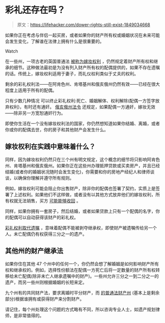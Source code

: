 # 彩礼还存在吗？

> 原文：<https://lifehacker.com/dower-rights-still-exist-1849034668>

如果你正在考虑与伴侣一起买房，或者如果你的财产所有权或婚姻状况在未来可能会发生变化，了解谁在法律上拥有什么是很重要的。

Watch

在一些州，一项古老的英国普通法 [被称为嫁妆权利](https://www.apartmenttherapy.com/what-are-dower-rights-37078950) ，仍然规定着财产所有权和继承的细节。这种做法最初是为没有列入财产所有权的配偶提供的，如果不存在遗嘱的话。传统上，嫁妆权利适用于妻子，而礼仪权利类似于丈夫的权利。

剩余的彩礼权利法——在阿肯色州、肯塔基州和俄亥俄州仍然有效——已经在很大程度上适用于所有的配偶。

只有少数几种情况 可以终止彩礼权利:死亡、婚姻解体、权利解除(配偶一方签字放弃权利)，有时还有通奸。 [俄亥俄州法令](https://codes.ohio.gov/ohio-revised-code/section-2103.05) 还规定，如果配偶一方通奸，嫁妆无效——除非另一方宽恕通奸行为。

即使你生活在一个没有嫁妆权利法的国家，你仍然想知道如果你结婚、离婚，或者你或你的配偶去世，你的房子和其他财产会发生什么。

## 嫁妆权利在实践中意味着什么？

同样，因为嫁妆权利仍然只在三个州有明文规定，这个概念的细节将只影响阿肯色州、肯塔基州和俄亥俄州。如果你正在这些州办理抵押贷款或买卖房产，并且已经结婚(或者你的婚姻状况随时会发生变化)，你需要和你的房地产经纪人和律师谈谈，以确保你理解并遵守所有规则。

例如，嫁妆权利可能会阻止你出售财产，除非你的配偶也签署了契约，实质上是签署了上述权利。如果他们不这样做，或者没有以其他方式放弃他们的嫁妆权利，所有权就无法销售，买方 [可能能够收回](https://www.hg.org/legal-articles/what-is-the-application-of-dower-and-curtesy-44817) 。

同样，如果你拥有一套房子，然后结婚，或者如果贷款上只有一个配偶的名字，你的配偶可以自动获得该财产的彩礼权。

[彩礼权利取代遗嘱](https://www.quickenloans.com/learn/dower-rights) ，意味着配偶不能被剥夺继承权，即使财产被遗嘱传给另一个人。未亡配偶仍有权获得三分之一的遗产。

## 其他州的财产继承法

如果你住在其他 47 个州中的任何一个，你仍然会想了解婚姻是如何影响财产所有权和继承权的。例如，选择性份额法在配偶一方死亡后将一定数量的财产所有权转移给未亡配偶(除非未亡人继承遗嘱中的财产)。一些州允许三分之一到二分之一的遗产，而另一些州则根据婚姻的长短来定。

九个州有的共同财产法，要求离婚时平分财产，而 [的普通法财产州](https://www.thebalance.com/what-is-common-law-property-5215005) (基本上是剩余部分)根据谁拥有或获得财产来分割财产。

请记住，每个州处理这个问题的方式略有不同，所以咨询专业人士，如遗产规划律师，是非常值得的。